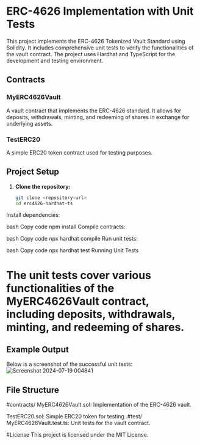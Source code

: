 # ERC-4626 Implementation with Unit Tests

This project implements the ERC-4626 Tokenized Vault Standard using Solidity. It includes comprehensive unit tests to verify the functionalities of the vault contract. 
The project uses Hardhat and TypeScript for the development and testing environment.

## Contracts

### MyERC4626Vault

A vault contract that implements the ERC-4626 standard. It allows for deposits, withdrawals, minting, and redeeming of shares in exchange for underlying assets.

### TestERC20

A simple ERC20 token contract used for testing purposes.

## Project Setup

1. **Clone the repository:**

   ```bash
   git clone <repository-url>
   cd erc4626-hardhat-ts
Install dependencies:

bash
Copy code
npm install
Compile contracts:

bash
Copy code
npx hardhat compile
Run unit tests:

bash
Copy code
npx hardhat test
Running Unit Tests

# The unit tests cover various functionalities of the MyERC4626Vault contract, including deposits, withdrawals, minting, and redeeming of shares.
## Example Output
Below is a screenshot of the successful unit tests:
![Screenshot 2024-07-19 004841](https://github.com/user-attachments/assets/227c2c23-4068-43a3-857f-13f193b1d132)

## File Structure
#contracts/
MyERC4626Vault.sol: Implementation of the ERC-4626 vault.

TestERC20.sol: Simple ERC20 token for testing.
#test/
MyERC4626Vault.test.ts: Unit tests for the vault contract.

#License
This project is licensed under the MIT License.
